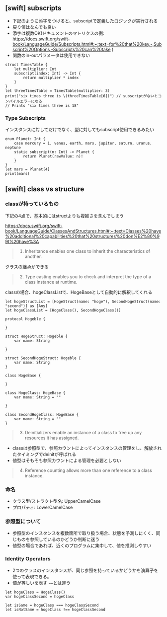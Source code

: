 ## [swift] subscripts

- 下記のように添字をつけると、subscriptで定義したロジックが実行される
- 戻り値はなんでも良い
- 添字は複数OK(ドキュメントのマトリクスの例: https://docs.swift.org/swift-book/LanguageGuide/Subscripts.html#:~:text=for%20that%20key.-,Subscript%20Options,-Subscripts%20can%20take )
- 関数のin-outパラメータは使用できない

```
struct TimesTable {
    let multiplier: Int
    subscript(index: Int) -> Int { 
        return multiplier * index
    }
}
let threeTimesTable = TimesTable(multiplier: 3)
print("six times three is \(threeTimesTable[6])") // subscriptがないとコンパイルエラーになる
// Prints "six times three is 18"
```

### Type Subscripts

インスタンスに対してだけでなく、型に対してもsubscript使用できるみたい

```
enum Planet: Int {
    case mercury = 1, venus, earth, mars, jupiter, saturn, uranus, neptune
    static subscript(n: Int) -> Planet {
        return Planet(rawValue: n)!
    }
}
let mars = Planet[4]
print(mars)
```

## [swift] class vs structure

### classが持っているもの

下記の4点で、基本的にはstructよりも複雑さを含んでしまう

https://docs.swift.org/swift-book/LanguageGuide/ClassesAndStructures.html#:~:text=Classes%20have%20additional%20capabilities%20that%20structures%20don%E2%80%99t%20have%3A

> 1. Inheritance enables one class to inherit the characteristics of another.

クラスの継承ができる

> 2. Type casting enables you to check and interpret the type of a class instance at runtime.

classの場合、hogeClassListで、HogeBaseとして自動的に解釈してくれる

```
let hogeStructList = [HogeStruct(name: "hoge"), SecondHogeStruct(name: "second")] as [Any]
let hogeClassList = [HogeClass(), SecondHogeClass()]

protocol Hogeble {
    
}

struct HogeStruct: Hogeble {
    var name: String
    
}

struct SecondHogeStruct: Hogeble {
    var name: String
}

class HogeBase {
    
}

class HogeClass: HogeBase {
    var name: String = ""
    
}

class SecondHogeClass: HogeBase {
    var name: String = ""
}
```

> 3. Deinitializers enable an instance of a class to free up any resources it has assigned.

- classは参照型で、参照カウントによってインスタンスの管理をし、解放されたタイミングでdeinitが呼ばれる
- 値型はそもそも参照カウントによる管理を必要としない

> 4. Reference counting allows more than one reference to a class instance.

### 命名

- クラス型/ストラクト型名: UpperCamelCase
- プロパティ: LowerCamelCase

### 参照型について

- 参照型のインスタンスを複数箇所で取り扱う場合、状態を予測しにくく、同じものを参照しているのかどうか判断に迷う
- 値型の場合であれば、近くのプログラムに集中して、値を推測しやすい

### Identity Operators

- 2つのクラスのインスタンスが、同じ参照を持っているかどうかを演算子を使って表現できる。
- 値が等しいを表す `==`とは違う

```
let hogeClass = HogeClass()
var hogeClassSecond = hogeClass

let isSame = hogeClass === hogeClassSecond
let isNotSame = hogeClass !== hogeClassSecond
```


